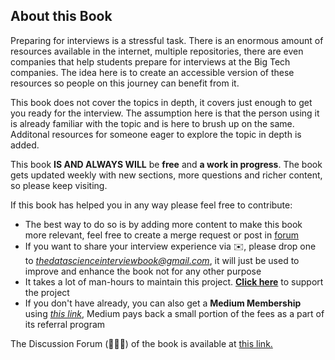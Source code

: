 ## About this Book

Preparing for interviews is a stressful task. There is an enormous amount of resources available in the internet, multiple repositories, there are even companies that help students prepare for interviews at the Big Tech companies. The idea here is to create an accessible version of these resources so people on this journey can benefit from it.

This book does not cover the topics in depth, it covers just enough to get you ready for the interview. The assumption here is that the person using it is already familiar with the topic and is here to brush up on the same. Additonal resources for someone eager to explore the topic in depth is added.

This book **IS AND ALWAYS WILL** be **free** and **a work in progress**. The book gets updated weekly with new sections, more questions and richer content, so please keep visiting.

If this book has helped you in any way please feel free to contribute:
- The best way to do so is by adding more content to make this book more relevant, feel free to create a merge request or post in [forum](https://github.com/dipranjan/dsinterviewqns/discussions)
- If you want to share your interview experience via ✉️, please drop one to *thedatascienceinterviewbook@gmail.com*, it will just be used to improve and enhance the book not for any other purpose
- It takes a lot of man-hours to maintain this project. [**Click here**](https://www.buymeacoffee.com/dearc) to support the project
- If you don't have already, you can also get a **Medium Membership** using [*this link*](https://medium.com/@dipranjanchatterjee/membership), Medium pays back a small portion of the fees as a part of its referral program

The Discussion Forum (🙊🙈🙉) of the book is available at [this link.](https://github.com/dipranjan/dsinterviewqns/discussions)
